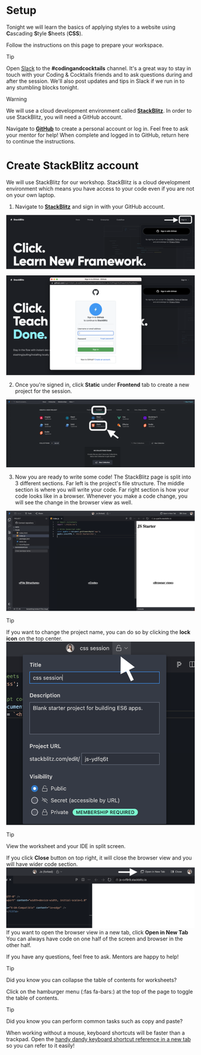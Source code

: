# Setup

Tonight we will learn the basics of applying styles to a website using **C**ascading **S**tyle **S**heets (**CSS**).

Follow the instructions on this page to prepare your workspace.

> [!TIP]
> Open [Slack](http://kcwit.slack.com/) to the **#codingandcocktails** channel. It's a great way to stay in touch with your Coding & Cocktails friends and to ask questions during and after the session. We'll also post updates and tips in Slack if we run in to any stumbling blocks tonight.

> [!WARNING]
> We will use a cloud development environment called [**StackBlitz**](https://stackblitz.com/). In order to use StackBlitz, you will need a GitHub account.
>
> Navigate to [**GitHub**](https://github.com) to create a personal account or log in. Feel free to ask your mentor for help! When complete and logged in to GitHub, return here to continue the instructions.

# Create StackBlitz account

We will use StackBlitz for our workshop. StackBlitz is a cloud development environment which means you have access to your code even if you are not on your own laptop.

1. Navigate to [**StackBlitz**](https://stackblitz.com/) and sign in with your GitHub account.

![](./images/stackblitz-signin.png ":class=image-border")

![](./images/stackblitz-github.png ":class=image-border")

2. Once you're signed in, click **Static** under **Frontend** tab to create a new project for the session.

![](./images/stackblitz-create-project.png ":class=image-border")

3. Now you are ready to write some code! The StackBlitz page is split into 3 different sections. Far left is the project's file structure. The middle section is where you will write your code. Far right section is how your code looks like in a browser. Whenever you make a code change, you will see the change in the browser view as well.

![](./images/stackblitz-project-view.png ":class=image-border")

> [!TIP]
> If you want to change the project name, you can do so by clicking the **lock icon** on the top center.
> ![](./images/stackblitz-project-name-change.png ":class=image-border")

> [!TIP]
> View the worksheet and your IDE in split screen.
>
> If you click **Close** button on top right, it will close the browser view and you will have wider code section.
> ![](./images/stackblitz-open-tab.png ":class=image-border")
> If you want to open the browser view in a new tab, click **Open in New Tab**
> You can always have code on one half of the screen and browser in the other half.
>
> If you have any questions, feel free to ask. Mentors are happy to help!

> [!TIP]
> Did you know you can collapse the table of contents for worksheets?
>
> Click on the hamburger menu (:fas fa-bars:) at the top of the page to toggle the table of contents.

> [!TIP]
> Did you know you can perform common tasks such as copy and paste?
>
> When working without a mouse, keyboard shortcuts will be faster than a trackpad. Open the [handy dandy keyboard shortcut reference in a new tab](/css/references/ ":target=_blank") so you can refer to it easily!
